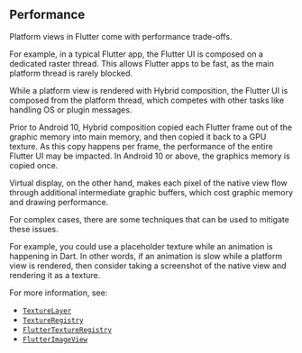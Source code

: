 ## Performance

Platform views in Flutter come with performance trade-offs.

For example, in a typical Flutter app, the Flutter UI is composed
on a dedicated raster thread. This allows Flutter apps to be fast,
as the main platform thread is rarely blocked.

While a platform view is rendered with Hybrid composition,
the Flutter UI is composed from the platform thread,
which competes with other tasks like handling OS or plugin messages.

Prior to Android 10, Hybrid composition copied each Flutter frame
out of the graphic memory into main memory, and then copied it back
to a GPU texture. As this copy happens per frame, the performance of
the entire Flutter UI may be impacted. In Android 10 or above, the
graphics memory is copied once.

Virtual display, on the other hand,
makes each pixel of the native view
flow through additional intermediate graphic buffers,
which cost graphic memory and drawing performance.

For complex cases, there are some techniques that
can be used to mitigate these issues.

For example, you could use a placeholder texture
while an animation is happening in Dart.
In other words, if an animation is slow while a
platform view is rendered,
then consider taking a screenshot of the
native view and rendering it as a texture.

For more information, see:

* [`TextureLayer`][]
* [`TextureRegistry`][]
* [`FlutterTextureRegistry`][]
* [`FlutterImageView`][]

[`FlutterImageView`]: {{site.api}}/javadoc/io/flutter/embedding/android/FlutterImageView.html
[`FlutterTextureRegistry`]: {{site.api}}/objcdoc/Protocols/FlutterTextureRegistry.html
[`TextureLayer`]: {{site.api}}/flutter/rendering/TextureLayer-class.html
[`TextureRegistry`]: {{site.api}}/javadoc/io/flutter/view/TextureRegistry.html
